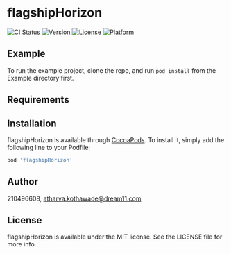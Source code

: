 # flagshipHorizon

[![CI Status](https://img.shields.io/travis/210496608/flagshipHorizon.svg?style=flat)](https://travis-ci.org/210496608/flagshipHorizon)
[![Version](https://img.shields.io/cocoapods/v/flagshipHorizon.svg?style=flat)](https://cocoapods.org/pods/flagshipHorizon)
[![License](https://img.shields.io/cocoapods/l/flagshipHorizon.svg?style=flat)](https://cocoapods.org/pods/flagshipHorizon)
[![Platform](https://img.shields.io/cocoapods/p/flagshipHorizon.svg?style=flat)](https://cocoapods.org/pods/flagshipHorizon)

## Example

To run the example project, clone the repo, and run `pod install` from the Example directory first.

## Requirements

## Installation

flagshipHorizon is available through [CocoaPods](https://cocoapods.org). To install
it, simply add the following line to your Podfile:

```ruby
pod 'flagshipHorizon'
```

## Author

210496608, atharva.kothawade@dream11.com

## License

flagshipHorizon is available under the MIT license. See the LICENSE file for more info.
